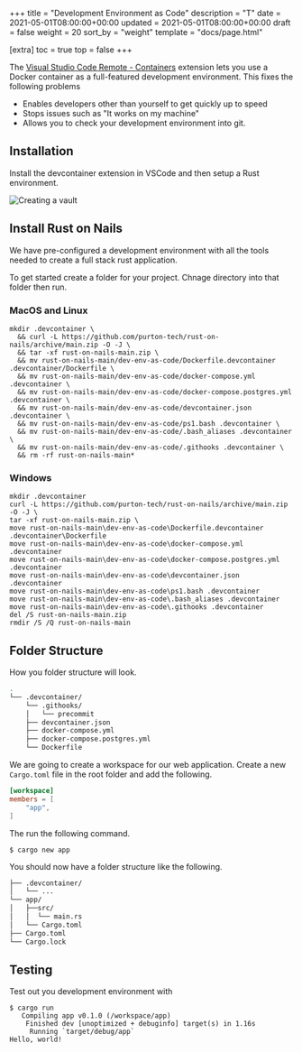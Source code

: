 +++
title = "Development Environment as Code"
description = "T"
date = 2021-05-01T08:00:00+00:00
updated = 2021-05-01T08:00:00+00:00
draft = false
weight = 20
sort_by = "weight"
template = "docs/page.html"

[extra]
toc = true
top = false
+++

The [Visual Studio Code Remote - Containers](https://code.visualstudio.com/docs/remote/containers) extension lets you use a Docker container as a full-featured development environment. This fixes the following problems

* Enables developers other than yourself to get quickly up to speed
* Stops issues such as "It works on my machine"
* Allows you to check your development environment into git.

## Installation

Install the devcontainer extension in VSCode and then setup a Rust environment.

![Creating a vault](/containers-extension.png)

## Install Rust on Nails

We have pre-configured a development environment with all the tools needed to create a full stack rust application.

To get started create a folder for your project. Chnage directory into that folder then run.

### MacOS and Linux

```
mkdir .devcontainer \
  && curl -L https://github.com/purton-tech/rust-on-nails/archive/main.zip -O -J \
  && tar -xf rust-on-nails-main.zip \
  && mv rust-on-nails-main/dev-env-as-code/Dockerfile.devcontainer .devcontainer/Dockerfile \
  && mv rust-on-nails-main/dev-env-as-code/docker-compose.yml .devcontainer \
  && mv rust-on-nails-main/dev-env-as-code/docker-compose.postgres.yml .devcontainer \
  && mv rust-on-nails-main/dev-env-as-code/devcontainer.json .devcontainer \
  && mv rust-on-nails-main/dev-env-as-code/ps1.bash .devcontainer \
  && mv rust-on-nails-main/dev-env-as-code/.bash_aliases .devcontainer \
  && mv rust-on-nails-main/dev-env-as-code/.githooks .devcontainer \
  && rm -rf rust-on-nails-main*
```

### Windows

```
mkdir .devcontainer 
curl -L https://github.com/purton-tech/rust-on-nails/archive/main.zip -O -J \
tar -xf rust-on-nails-main.zip \
move rust-on-nails-main\dev-env-as-code\Dockerfile.devcontainer .devcontainer\Dockerfile
move rust-on-nails-main\dev-env-as-code\docker-compose.yml .devcontainer 
move rust-on-nails-main\dev-env-as-code\docker-compose.postgres.yml .devcontainer 
move rust-on-nails-main\dev-env-as-code\devcontainer.json .devcontainer 
move rust-on-nails-main\dev-env-as-code\ps1.bash .devcontainer 
move rust-on-nails-main\dev-env-as-code\.bash_aliases .devcontainer 
move rust-on-nails-main\dev-env-as-code\.githooks .devcontainer 
del /S rust-on-nails-main.zip
rmdir /S /Q rust-on-nails-main
```

## Folder Structure

How you folder structure will look.

```sh
.
└── .devcontainer/
    └── .githooks/
    │   └── precommit
    ├── devcontainer.json
    ├── docker-compose.yml
    ├── docker-compose.postgres.yml
    └── Dockerfile
```

We are going to create a workspace for our web application. Create a new `Cargo.toml` file in the root folder and add the following.

```toml
[workspace]
members = [
    "app",
]
```

The run the following command.

```
$ cargo new app
```

You should now have a folder structure like the following.

```sh
├── .devcontainer/
│   └── ...
└── app/
│   ├──src/
│   │  └── main.rs
│   └── Cargo.toml
├── Cargo.toml
└── Cargo.lock
```

## Testing

Test out you development environment with

```
$ cargo run
   Compiling app v0.1.0 (/workspace/app)
    Finished dev [unoptimized + debuginfo] target(s) in 1.16s
     Running `target/debug/app`
Hello, world!
```